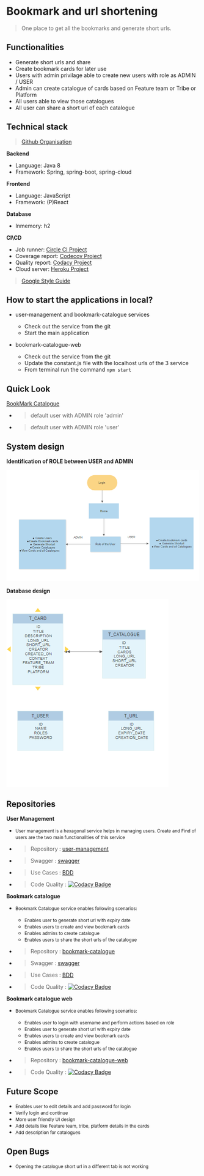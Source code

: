 # Bookmark and url shortening

> One place to get all the bookmarks and generate short urls.

## Functionalities
- <medium> Generate short urls and share</medium>
- <medium> Create bookmark cards for later use</medium>
- <medium> Users with admin privilage able to create new users with role as ADMIN / USER</medium>
- <medium> Admin can create catalogue of cards based on Feature team or Tribe or Platform</medium>
- <medium> All users able to view those catalogues </medium>
- <medium> All user can share a short url of each catalogue</medium>

## Technical stack

> [Github Organisation](https://github.com/Enigineering-Stream-Hackathon)

**Backend**
- <medium> Language: Java 8</medium>
- <medium> Framework: Spring, spring-boot, spring-cloud</medium>

**Frontend**
- <medium> Language: JavaScript</medium>
- <medium> Framework: (P)React</medium>


**Database**
- <medium> Inmemory: h2</medium>

**CI\CD**
- <medium> Job runner: [Circle CI Project](https://app.circleci.com/pipelines/github/Enigineering-Stream-Hackathon)</medium>
- <medium> Coverage report: [Codecov Project](https://codecov.io/gh/Enigineering-Stream-Hackathon/)</medium>
- <medium> Quality report: [Codacy Project](https://app.codacy.com/organizations/gh/Enigineering-Stream-Hackathon/repositories?accessUri=/organizations/gh/Enigineering-Stream-Hackathon/repositories)</medium>
- <medium> Cloud server: [Heroku Project](https://dashboard.heroku.com/apps)</medium>
> [Google Style Guide](https://github.com/google/styleguide/blob/gh-pages/intellij-java-google-style.xml)

## How to start the applications in local?

- <medium>user-management and bookmark-catalogue services</medium>
    - <medium>Check out the service from the git</medium>
    - <medium>Start the main application</medium>

- <medium>bookmark-catalogue-web</medium>
    - <medium>Check out the service from the git</medium>
    - <medium>Update the constant.js file with the localhost urls of the 3 service</medium>
    - <medium>From terminal run the command `npm start`</medium>


## Quick Look


[BookMark Catalogue](https://bookmark-catalogue-web.herokuapp.com/)
- > default user with ADMIN role 'admin'
- >  default user with ADMIN role 'user'


## System design

**Identification of ROLE between USER and ADMIN**
    
![](img/ui_flow.png)

**Database design**

![](img/database_arch.png)

## Repositories

**User Management**
- <small>User management is a hexagonal service helps in managing users. Create and Find of users are the two main functionalities of this service</small>
- > <medium>Repository : [user-management](https://github.com/Enigineering-Stream-Hackathon/user-management)<medium>
- > <medium>Swagger : [swagger](https://user-management-bs.herokuapp.com/swagger-ui/index.html?url=/v3/api-docs#/)<medium>
- > <medium>Use Cases : [BDD](https://github.com/Enigineering-Stream-Hackathon/user-management/tree/master/domain/src/test/resources/features)<medium>
- > <medium> Code Quality : [![Codacy Badge](https://app.codacy.com/project/badge/Grade/0815b3ee99db418986261e92b48aaf9c)](https://www.codacy.com?utm_source=github.com&amp;utm_medium=referral&amp;utm_content=Enigineering-Stream-Hackathon/user-management&amp;utm_campaign=Badge_Grade)<medium>
    
**Bookmark catalogue**
- <small>Bookmark Catalogue service enables following scenarios:</small>
    - <small>Enables user to generate short url with expiry date</small>
    - <small>Enables users to create and view bookmark cards</small>
    - <small>Enables admins to create catalogue</small>
    - <small>Enables users to share the short urls of the catalogue</small>
 
- > <medium>Repository : [bookmark-catalogue](https://github.com/Enigineering-Stream-Hackathon/bookmark-catalogue)<medium>
- > <medium>Swagger : [swagger](https://bookmark-catalogue.herokuapp.com/swagger-ui/index.html?url=/v3/api-docs#/)<medium>
- > <medium>Use Cases : [BDD](https://github.com/Enigineering-Stream-Hackathon/bookmark-catalogue/tree/master/domain/src/test/resources/features)<medium>
- > <medium> Code Quality : [![Codacy Badge](https://app.codacy.com/project/badge/Grade/60a7394fb1c64bd4bcf6bb8ef4b10f49)](https://www.codacy.com?utm_source=github.com&amp;utm_medium=referral&amp;utm_content=Enigineering-Stream-Hackathon/bookmark-catalogue&amp;utm_campaign=Badge_Grade)<medium>


**Bookmark catalogue web**
- <small>Bookmark Catalogue service enables following scenarios:</small>
    - <small>Enables user to login with username and perform actions based on role</small>
    - <small>Enables user to generate short url with expiry date</small>
    - <small>Enables users to create and view bookmark cards</small>
    - <small>Enables admins to create catalogue</small>
    - <small>Enables users to share the short urls of the catalogue</small>
 
- > <medium>Repository : [bookmark-catalogue-web](https://github.com/Enigineering-Stream-Hackathon/bookmark-catalogue-web)<medium>
- > <medium> Code Quality : [![Codacy Badge](https://app.codacy.com/project/badge/Grade/624e55409f60490dafe54a7f15a9eaef)](https://www.codacy.com?utm_source=github.com&amp;utm_medium=referral&amp;utm_content=Enigineering-Stream-Hackathon/bookmark-catalogue-web&amp;utm_campaign=Badge_Grade)<medium>


## Future Scope

- <small>Enables user to edit details and add password for login</small>
- <small>Verify login and continue</small>
- <small>More user friendly UI design</small>
- <small>Add details like Feature team, tribe, platform details in the cards</small>
- <small>Add description for catalogues</small>


## Open Bugs

- <small>Opening the catalogue short url in a different tab is not working</small>
